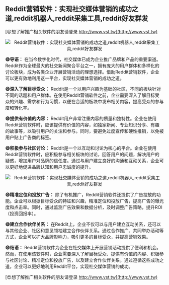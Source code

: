 ## **Reddit营销软件：实现社交媒体营销的成功之道,reddit机器人,reddit采集工具,reddit好友群发**

[😍想了解推广相关软件的朋友请登录 http://www.vst.tw](http://www.vst.tw)

 <center><img src="https://vst.tw/MP4/tuiguang/png/2.png" alt="Reddit营销软件：实现社交媒体营销的成功之道,reddit机器人,reddit采集工具,reddit好友群发"></center>

**😄导语：**
在当今数字化时代，社交媒体已成为企业推广品牌和产品的重要渠道。Reddit作为全球最大的社交新闻聚合平台之一，拥有庞大的用户群体和多样化的讨论板块，成为各类企业开展营销活动的理想选择。借助Reddit营销软件，企业可以更有效地利用这一平台，实现社交媒体营销的成功之道。

**😄深入了解目标受众：**
Reddit是一个以用户兴趣为基础的社区，不同的板块针对不同的话题和用户群体。在使用Reddit营销软件之前，企业需要深入了解目标受众的兴趣、需求和行为习惯，以便在合适的板块中发布相关内容，提高受众的参与度和转化率。

**😄提供有价值的内容：**
Reddit用户非常注重内容的质量和独特性。企业在使用Reddit营销软件时，应该提供有价值的内容，如独家新闻、专业知识分享、有趣的故事等，以吸引用户的关注和参与。同时，要避免过度宣传和硬性推销，以免被用户贴上广告商的标签。

**😄积极参与社区讨论：**
Reddit是一个以互动和讨论为核心的平台。企业在使用Reddit营销软件时，应积极参与相关板块的讨论，回答用户的问题，解决用户的疑惑，增加用户对品牌的信任度。通过与用户建立良好的沟通和互动关系，企业可以更好地促进品牌认知和用户忠诚度的提升。

 <center><img src="https://vst.tw/MP4/tuiguang/png/5.png" alt="Reddit营销软件：实现社交媒体营销的成功之道,reddit机器人,reddit采集工具,reddit好友群发"></center>

**😄精准定位和投放广告：**
除了有机推广，Reddit营销软件还提供了广告投放的功能。企业可以根据目标受众的特征和兴趣，精准定位和投放广告，提高广告的曝光度和点击率。同时，通过监测广告效果和数据分析，及时调整广告策略，提升ROI（投资回报率）。

**😄建立合作伙伴关系：**
在Reddit上，企业不仅可以与用户建立互动关系，还可以与其他企业、社区和意见领袖建立合作伙伴关系。通过合作推广、共同举办活动等方式，企业可以扩大品牌影响力，吸引更多的目标受众，并提高营销效果。

**😄结语：**
Reddit营销软件为企业在社交媒体上开展营销活动提供了便利和机会。然而，在使用该软件时，企业需要深入了解目标受众、提供有价值的内容、积极参与社区讨论、精准定位和投放广告，以及建立合作伙伴关系。通过遵循这些成功之道，企业可以更好地利用Reddit平台，实现社交媒体营销的成功。

[😍想了解推广相关软件的朋友请登录 http://www.vst.tw](http://www.vst.tw)



